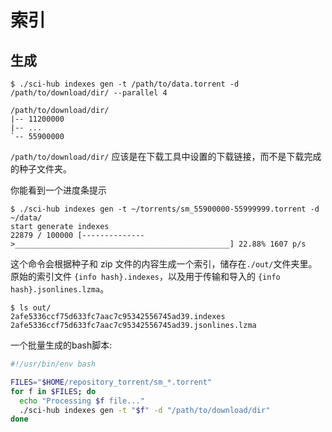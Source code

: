 # 索引

## 生成

```console
$ ./sci-hub indexes gen -t /path/to/data.torrent -d /path/to/download/dir/ --parallel 4
```

```text
/path/to/download/dir/
|-- 11200000
|-- ...
`-- 55900000
```

`/path/to/download/dir/` 应该是在下载工具中设置的下载链接，而不是下载完成的种子文件夹。

你能看到一个进度条提示

```console
$ ./sci-hub indexes gen -t ~/torrents/sm_55900000-55999999.torrent -d ~/data/
start generate indexes
22879 / 100000 [-------------->________________________________________________] 22.88% 1607 p/s
```

这个命令会根据种子和 zip 文件的内容生成一个索引，储存在`./out/`文件夹里。原始的索引文件 `{info hash}.indexes`，以及用于传输和导入的 `{info hash}.jsonlines.lzma`。

```console
$ ls out/
2afe5336ccf75d633fc7aac7c95342556745ad39.indexes
2afe5336ccf75d633fc7aac7c95342556745ad39.jsonlines.lzma
```

一个批量生成的bash脚本:


```bash
#!/usr/bin/env bash

FILES="$HOME/repository_torrent/sm_*.torrent"
for f in $FILES; do
  echo "Processing $f file..."
  ./sci-hub indexes gen -t "$f" -d "/path/to/download/dir"
done
```
